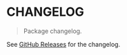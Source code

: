 # CHANGELOG

> Package changelog.

See [GitHub Releases](https://github.com/stdlib-js/fs-close/releases) for the changelog.